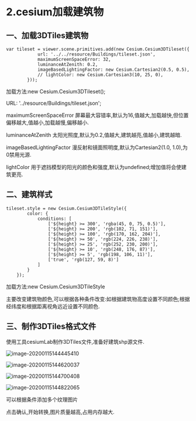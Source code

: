 # 2.cesium加载建筑物

## 一、加载3DTiles建筑物

```
var tileset = viewer.scene.primitives.add(new Cesium.Cesium3DTileset({
            url: '../../resource/Buildings/tileset.json',
            maximumScreenSpaceError: 32,
            luminanceAtZenith: 0.2,
            imageBasedLightingFactor: new Cesium.Cartesian2(0.5, 0.5),
            // lightColor: new Cesium.Cartesian3(10, 25, 0),
        }));
```

加载方法:new Cesium.Cesium3DTileset();

URL: '../resource/Buildings/tileset.json';

maximumScreenSpaceError	屏幕最大容错率,默认为16,值越大,加载越快,但位置偏移越大,值越小,加载越慢,偏移越小.

luminanceAtZenith	太阳光照度,默认为0.2,值越大,建筑越亮,值越小,建筑越暗.

imageBasedLightingFactor	漫反射和镜面照明度,默认为Cartesian2(1.0, 1.0),为0禁用光源.

lightColor	用于遮挡模型的阳光的颜色和强度,默认为undefined;增加值将会使建筑更亮.

## 二、建筑样式

```
tileset.style = new Cesium.Cesium3DTileStyle({
        color: {
            conditions: [
                ['${height} >= 300', 'rgba(45, 0, 75, 0.5)'],
                ['${height} >= 200', 'rgb(102, 71, 151)'],
                ['${height} >= 100', 'rgb(170, 162, 204)'],
                ['${height} >= 50', 'rgb(224, 226, 238)'],
                ['${height} >= 25', 'rgb(252, 230, 200)'],
                ['${height} >= 10', 'rgb(248, 176, 87)'],
                ['${height} >= 5', 'rgb(198, 106, 11)'],
                ['true', 'rgb(127, 59, 8)']
            ]
        }
    });
```

加载方法:new Cesium.Cesium3DTileStyle

主要改变建筑物颜色,可以根据各种条件改变:如根据建筑物高度设置不同颜色;根据经纬度和根据距离视角远近设置不同颜色.

## 三、制作3DTiles格式文件

使用工具cesiumLab制作3DTiles文件,准备好建筑shp源文件.

![image-20200115144445410](C:\Users\Administrator\AppData\Roaming\Typora\typora-user-images\image-20200115144445410.png)

![image-20200115144620037](C:\Users\Administrator\AppData\Roaming\Typora\typora-user-images\image-20200115144620037.png)

![image-20200115144700408](C:\Users\Administrator\AppData\Roaming\Typora\typora-user-images\image-20200115144700408.png)

![image-20200115144822065](C:\Users\Administrator\AppData\Roaming\Typora\typora-user-images\image-20200115144822065.png)

可以根据条件添加多个纹理图片

点击确认,开始转换,图片质量越高,占用内存越大.